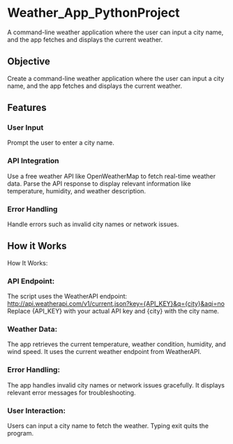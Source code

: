 # Weather_App_PythonProject
A command-line weather application where the user can input a city name, and the app fetches and displays the current weather.

## Objective
Create a command-line weather application where the user can input a city name, and the app fetches and displays the current weather.

## Features
### User Input
Prompt the user to enter a city name.

### API Integration
Use a free weather API like
OpenWeatherMap
to fetch real-time weather data.
Parse the API response to display relevant information like temperature, humidity, and weather description.

### Error Handling
Handle errors such as invalid city names or network issues.

## How it Works
How It Works:
### API Endpoint:
The script uses the WeatherAPI endpoint:
http://api.weatherapi.com/v1/current.json?key={API_KEY}&q={city}&aqi=no
Replace {API_KEY} with your actual API key and {city} with the city name.

### Weather Data:
The app retrieves the current temperature, weather condition, humidity, and wind speed.
It uses the current weather endpoint from WeatherAPI.

### Error Handling:
The app handles invalid city names or network issues gracefully.
It displays relevant error messages for troubleshooting.

### User Interaction:
Users can input a city name to fetch the weather.
Typing exit quits the program.
